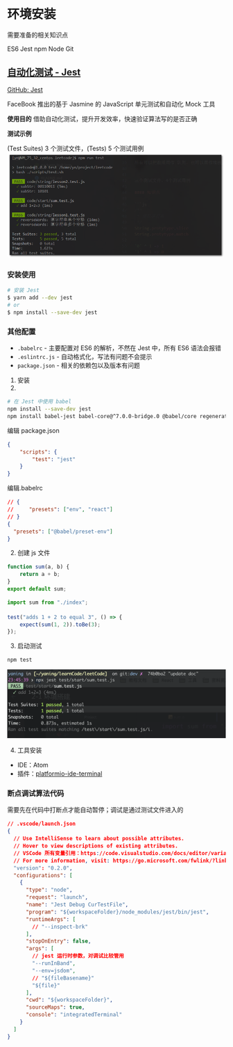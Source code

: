 # 环境安装

需要准备的相关知识点

ES6 Jest npm Node Git

## [自动化测试 - Jest](https://jestjs.io/docs/en/getting-started)

[GitHub: Jest](https://github.com/facebook/jest)

FaceBook 推出的基于 Jasmine 的 JavaScript 单元测试和自动化 Mock 工具

**使用目的**
借助自动化测试，提升开发效率，快速验证算法写的是否正确

**测试示例**

(Test Suites) 3 个测试文件，(Tests) 5 个测试用例 
<img alt="jest 测试结果" src="./doc/assets/2.4.2.png" width="500">


### 安装使用

```bash
# 安装 Jest
$ yarn add --dev jest
# or
$ npm install --save-dev jest
```

### 其他配置

- `.babelrc` - 主要配置对 ES6 的解析，不然在 Jest 中，所有 ES6 语法会报错
- `.eslintrc.js` - 自动格式化，写法有问题不会提示
- `package.json` - 相关的依赖包以及版本有问题


1. 安装
2. 
```bash
# 在 Jest 中使用 babel
npm install --save-dev jest
npm install babel-jest babel-core@^7.0.0-bridge.0 @babel/core regenerator-runtime babel-preset-env
```

编辑 package.json

```json
{
    "scripts": {
        "test": "jest"
    }
}
```

编辑.babelrc

```json
// {
//     "presets": ["env", "react"]
// }
{
  "presets": ["@babel/preset-env"]
}
```

2. 创建 js 文件

```js
function sum(a, b) {
    return a + b;
}
export default sum;
```

```js
import sum from "./index";

test("adds 1 + 2 to equal 3", () => {
    expect(sum(1, 2)).toBe(3);
});
```

3. 启动测试

```bash
npm test
```

![环境 OK](./assets/2020-03-06-23-46-25.png)

4. 工具安装

-   IDE：Atom
-   插件：[platformio-ide-terminal](https://github.com/platformio/platformio-atom-ide-terminal)

### 断点调试算法代码

需要先在代码中打断点才能自动暂停；调试是通过测试文件进入的
```json
// .vscode/launch.json
{
  // Use IntelliSense to learn about possible attributes.
  // Hover to view descriptions of existing attributes.
  // VSCode 所有变量引用：https://code.visualstudio.com/docs/editor/variables-reference
  // For more information, visit: https://go.microsoft.com/fwlink/?linkid=830387
  "version": "0.2.0",
  "configurations": [
    {
      "type": "node",
      "request": "launch",
      "name": "Jest Debug CurTestFile",
      "program": "${workspaceFolder}/node_modules/jest/bin/jest",
      "runtimeArgs": [
        // "--inspect-brk"
      ],
      "stopOnEntry": false,
      "args": [
        // jest 运行时参数，对调试比较管用
        "--runInBand",
        "--env=jsdom",
        // "${fileBasename}"
        "${file}"
      ],
      "cwd": "${workspaceFolder}",
      "sourceMaps": true,
      "console": "integratedTerminal"
    }
  ]
}
```
